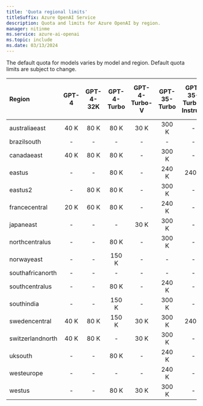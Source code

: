 ```yaml
---
title: 'Quota regional limits'
titleSuffix: Azure OpenAI Service
description: Quota and limits for Azure OpenAI by region.
manager: nitinme
ms.service: azure-ai-openai
ms.topic: include
ms.date: 03/13/2024
---
```


The default quota for models varies by model and region. Default quota limits are subject to change.

| Region           | GPT-4   | GPT-4-32K   | GPT-4-Turbo   | GPT-4-Turbo-V   | GPT-35-Turbo   | GPT-35-Turbo-Instruct   | Text-Embedding-Ada-002   | text-embedding-3-small   | text-embedding-3-large   | Babbage-002   | Babbage-002 - finetune   | Davinci-002   | Davinci-002 - finetune   | GPT-35-Turbo - finetune   | GPT-35-Turbo-1106 - finetune   | GPT-35-Turbo-0125 - finetune   |
|:-----------------|:-------:|:-----------:|:-------------:|:---------------:|:--------------:|:-----------------------:|:------------------------:|:------------------------:|:------------------------:|:-------------:|:------------------------:|:-------------:|:------------------------:|:-------------------------:|:------------------------------:|:-------------------------------|
| australiaeast    | 40 K    | 80 K        | 80 K          | 30 K            | 300 K          | -                       | 350 K                    | -                        | -                        | -             | -                        | -             | -                        | -                         | -                              | -                              |
| brazilsouth      | -       | -           | -             | -               | -              | -                       | 350 K                    | -                        | -                        | -             | -                        | -             | -                        | -                         | -                              | -                              |
| canadaeast       | 40 K    | 80 K        | 80 K          | -               | 300 K          | -                       | 350 K                    | 350 K                    | 350 K                    | -             | -                        | -             | -                        | -                         | -                              | -                              |
| eastus           | -       | -           | 80 K          | -               | 240 K          | 240 K                   | 240 K                    | 350 K                    | 350 K                    | -             | -                        | -             | -                        | -                         | -                              | -                              |
| eastus2          | -       | 80 K        | 80 K          | -               | 300 K          | -                       | 350 K                    | 350 K                    | 350 K                    | -             | -                        | -             | -                        | -                         | -                              | -                              |
| francecentral    | 20 K    | 60 K        | 80 K          | -               | 240 K          | -                       | 240 K                    | -                        | -                        | -             | -                        | -             | -                        | -                         | -                              | -                              |
| japaneast        | -       | -           | -             | 30 K            | 300 K          | -                       | 350 K                    | -                        | -                        | -             | -                        | -             | -                        | -                         | -                              | -                              |
| northcentralus   | -       | -           | 80 K          | -               | 300 K          | -                       | 350 K                    | -                        | -                        | 240 K         | 250 K                    | 240 K         | 250 K                    | 250 K                     | 250 K                          | 250 K                          |
| norwayeast       | -       | -           | 150 K         | -               | -              | -                       | 350 K                    | -                        | -                        | -             | -                        | -             | -                        | -                         | -                              | -                              |
| southafricanorth | -       | -           | -             | -               | -              | -                       | 350 K                    | -                        | -                        | -             | -                        | -             | -                        | -                         | -                              | -                              |
| southcentralus   | -       | -           | 80 K          | -               | 240 K          | -                       | 240 K                    | -                        | -                        | -             | -                        | -             | -                        | -                         | -                              | -                              |
| southindia       | -       | -           | 150 K         | -               | 300 K          | -                       | 350 K                    | -                        | -                        | -             | -                        | -             | -                        | -                         | -                              | -                              |
| swedencentral    | 40 K    | 80 K        | 150 K         | 30 K            | 300 K          | 240 K                   | 350 K                    | -                        | -                        | 240 K         | 250 K                    | 240 K         | 250 K                    | 250 K                     | 250 K                          | 250 K                          |
| switzerlandnorth | 40 K    | 80 K        | -             | 30 K            | 300 K          | -                       | 350 K                    | -                        | -                        | -             | -                        | -             | -                        | -                         | -                              | -                              |
| uksouth          | -       | -           | 80 K          | -               | 240 K          | -                       | 350 K                    | -                        | -                        | -             | -                        | -             | -                        | -                         | -                              | -                              |
| westeurope       | -       | -           | -             | -               | 240 K          | -                       | 240 K                    | -                        | -                        | -             | -                        | -             | -                        | -                         | -                              | -                              |
| westus           | -       | -           | 80 K          | 30 K            | 300 K          | -                       | 350 K                    | -                        | -                        | -             | -                        | -             | -                        | -                         | -                              | -                              |